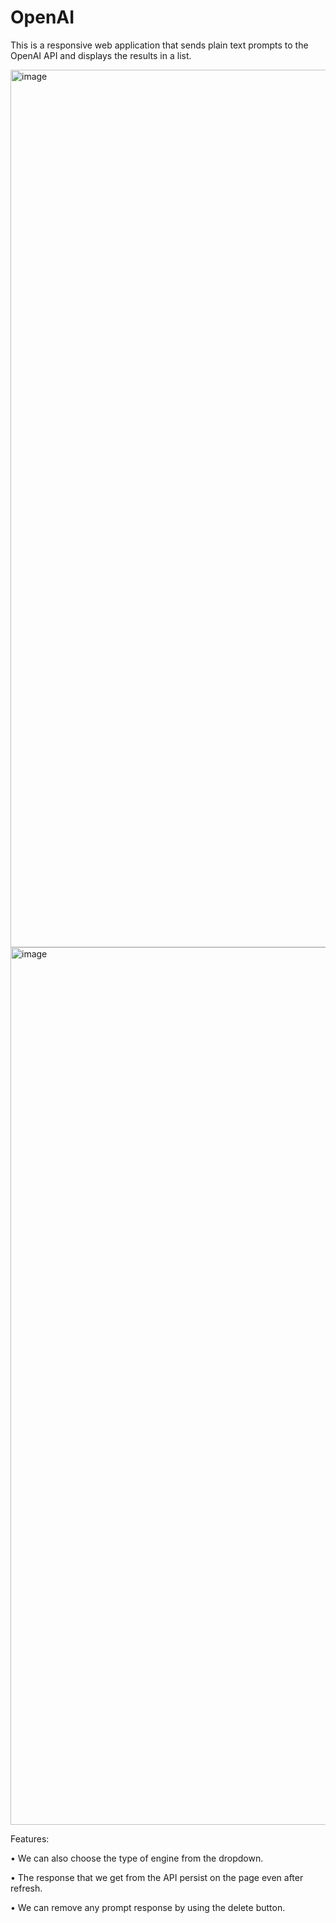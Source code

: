# OpenAI
This is a responsive web application that sends plain text prompts to the OpenAI API and displays the results in a list.

<img width="1404" alt="image" src="https://user-images.githubusercontent.com/60542567/169727331-24a49e71-8655-47dc-8900-410c0415e0f7.png">
<img width="1404" alt="image" src="https://user-images.githubusercontent.com/60542567/169729147-bf34a013-3d60-404b-aa88-00d270b6e9fa.jpg">


Features:

•	We can also choose the type of engine from the dropdown.

•	The response that we get from the API persist on the page even after refresh.

•	We can remove any prompt response by using the delete button.


